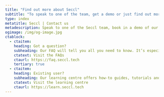 ```yaml
---
title: "Find out more about Seccl"
subtitle: "To speak to one of the team, get a demo or just find out more, complete the short form below and we’ll get in touch"
type: index
metatitle: Seccl | Contact us
metadescription: Speak to one of the Seccl team, book in a demo of our platform technology, or just find out more about our service.
ogimage: /img/og-image.jpg
ctablock:
  - ctaitem:
    heading: Got a question?
    subheading: Our FAQ will tell you all you need to know. It’s especially useful if you’re completing your due diligence.
    ctatext: Visit the FAQs
    ctaurl: https://faq.seccl.tech
    tertiary: true
  - ctaitem:
    heading: Existing user?
    subheading: Our learning centre offers how-to guides, tutorials and day-to-day support for existing users of the Seccl system.
    ctatext: Visit the learning centre
    ctaurl: https://learn.seccl.tech
---
```


